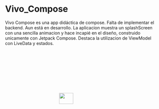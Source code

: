 # Vivo_Compose

Vivo Compose es una app didáctica de compose. Falta de implementar el backend. Aun está en desarrollo.
La aplicacion muestra un splashScreen con una sencilla animacion y hace incapié en el diseño, construido unicamente con Jetpack Compose.
Destaca la utilizacion de ViewModel con LiveData y estados.

<div style="display: flex; justify-content: center; align-items: center; height: 400px;">

<img src="https://s12.gifyu.com/images/2023-04-20-09-49-51.gif" width="30%">

</div>
